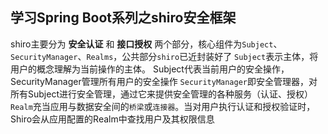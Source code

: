 ## 学习Spring Boot系列之shiro安全框架

shiro主要分为 **安全认证** 和 **接口授权** 两个部分，核心组件为`Subject`、`SecurityManager`、`Realms`，公共部分`shiro`已近封装好了
`Subject`表示主体，将用户的概念理解为当前操作的主体。
Subject代表当前用户的安全操作，SecurityManager管理所有用户的安全操作
`SecurityManager`即安全管理器，对所有Subject进行安全管理，通过它来提供安全管理的各种服务（认证、授权）
`Realm`充当应用与数据安全间的`桥梁`或`连接器`。当对用户执行认证和授权验证时，Shiro会从应用配置的Realm中查找用户及其权限信息

